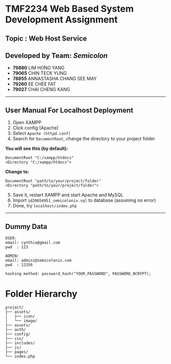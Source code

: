 # TMF2234 Web Based System Development Assignment

## Topic : Web Host Service

## Developed by Team: _Semicolon_

- **79880** LIM HONG YANG
- **79065** CHIN TECK YUNG
- **78855** ANNASTASHA CHANG SEE MAY
- **79260** EE CHEE FAT
- **79027** CHAI CHENG KANG

---

## User Manual For Localhost Deployment

1. Open XAMPP
2. Click config (Apache)
3. Select `Apache (httpd.conf)`
4. Search for `DocumentRoot`, change the directory to your project folder

**You will see this (by default):**

```
DocumentRoot "C:/xampp/htdocs"
<Directory "C:/xampp/htdocs">
```

**Change to:**

```
DocumentRoot "path/to/your/project/folder"
<Directory "path/to/your/project/folder">
```

5. Save it, restart XAMPP and start Apache and MySQL
6. Import `id20654951_semicolonix.sql` to database (assuming no error)
7. Done, try `localhost/index.php`

---

## Dummy Data

```
USER:
email: cynthia@gmail.com
pwd  : 123

ADMIN:
email: admin1@semicolonix.com
pwd  : 12356

hashing method: password_hash("YOUR_PASSWORD", PASSWORD_BCRYPT);
```

# Folder Hierarchy

```
project/
├── assets/
│   ├── icon/
│   └── image/
├── assets/
├── auth/
├── config/
├── css/
├── includes/
├── js/
├── pages/
└── index.php
```
